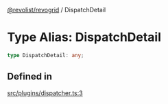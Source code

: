[@revolist/revogrid](README.md) / DispatchDetail

# Type Alias: DispatchDetail

```ts
type DispatchDetail: any;
```

## Defined in

[src/plugins/dispatcher.ts:3](https://github.com/revolist/revogrid/blob/479ecce95b25b0761395add7477e34a6fe066174/src/plugins/dispatcher.ts#L3)
